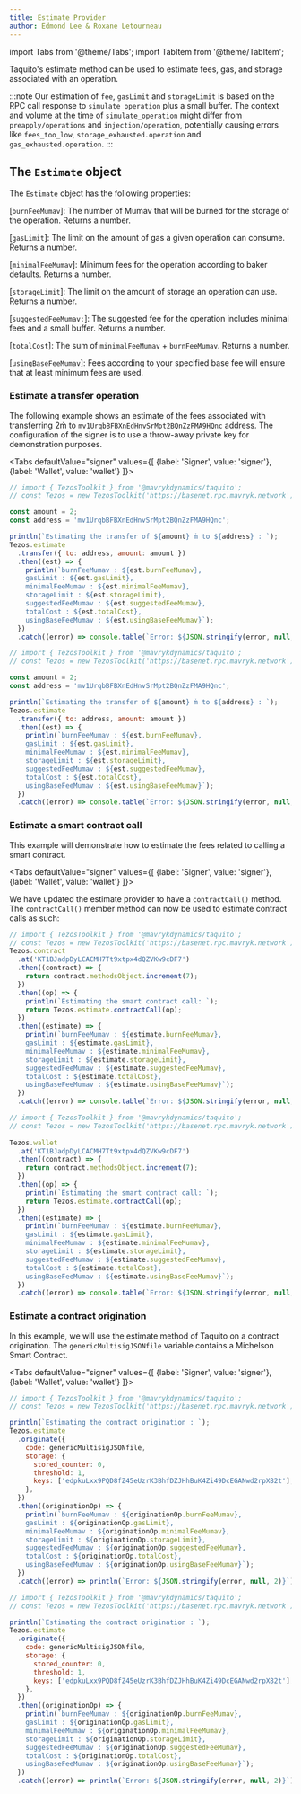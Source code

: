 ```yaml
---
title: Estimate Provider
author: Edmond Lee & Roxane Letourneau
---
```

import Tabs from '@theme/Tabs';
import TabItem from '@theme/TabItem';

Taquito's estimate method can be used to estimate fees, gas, and storage associated with an operation.

:::note
Our estimation of `fee`, `gasLimit` and `storageLimit` is based on the RPC call response to `simulate_operation` plus a small buffer. The context and volume at the time of `simulate_operation` might differ from `preapply/operations` and `injection/operation`, potentially causing errors like `fees_too_low`, `storage_exhausted.operation` and `gas_exhausted.operation`.
:::

## The `Estimate` object

The `Estimate` object has the following properties:

[`burnFeeMumav`]: The number of Mumav that will be burned for the storage of the operation. Returns a number.

[`gasLimit`]: The limit on the amount of gas a given operation can consume. Returns a number.

[`minimalFeeMumav`]: Minimum fees for the operation according to baker defaults. Returns a number.

[`storageLimit`]: The limit on the amount of storage an operation can use. Returns a number.

[`suggestedFeeMumav:`]: The suggested fee for the operation includes minimal fees and a small buffer. Returns a number.

[`totalCost`]: The sum of `minimalFeeMumav` + `burnFeeMumav`. Returns a number.

[`usingBaseFeeMumav`]: Fees according to your specified base fee will ensure that at least minimum fees are used.

### Estimate a transfer operation

The following example shows an estimate of the fees associated with transferring 2ṁ to `mv1UrqbBFBXnEdHnvSrMpt2BQnZzFMA9HQnc` address. The configuration of the signer is to use a throw-away private key for demonstration purposes.

<Tabs
defaultValue="signer"
values={[
{label: 'Signer', value: 'signer'},
{label: 'Wallet', value: 'wallet'}
]}>
<TabItem value="signer">

```js live noInline
// import { TezosToolkit } from '@mavrykdynamics/taquito';
// const Tezos = new TezosToolkit('https://basenet.rpc.mavryk.network');

const amount = 2;
const address = 'mv1UrqbBFBXnEdHnvSrMpt2BQnZzFMA9HQnc';

println(`Estimating the transfer of ${amount} ṁ to ${address} : `);
Tezos.estimate
  .transfer({ to: address, amount: amount })
  .then((est) => {
    println(`burnFeeMumav : ${est.burnFeeMumav}, 
    gasLimit : ${est.gasLimit}, 
    minimalFeeMumav : ${est.minimalFeeMumav}, 
    storageLimit : ${est.storageLimit}, 
    suggestedFeeMumav : ${est.suggestedFeeMumav}, 
    totalCost : ${est.totalCost}, 
    usingBaseFeeMumav : ${est.usingBaseFeeMumav}`);
  })
  .catch((error) => console.table(`Error: ${JSON.stringify(error, null, 2)}`));
```

</TabItem>
  <TabItem value="wallet">

```js live noInline wallet
// import { TezosToolkit } from '@mavrykdynamics/taquito';
// const Tezos = new TezosToolkit('https://basenet.rpc.mavryk.network');

const amount = 2;
const address = 'mv1UrqbBFBXnEdHnvSrMpt2BQnZzFMA9HQnc';

println(`Estimating the transfer of ${amount} ṁ to ${address} : `);
Tezos.estimate
  .transfer({ to: address, amount: amount })
  .then((est) => {
    println(`burnFeeMumav : ${est.burnFeeMumav}, 
    gasLimit : ${est.gasLimit}, 
    minimalFeeMumav : ${est.minimalFeeMumav}, 
    storageLimit : ${est.storageLimit}, 
    suggestedFeeMumav : ${est.suggestedFeeMumav}, 
    totalCost : ${est.totalCost}, 
    usingBaseFeeMumav : ${est.usingBaseFeeMumav}`);
  })
  .catch((error) => console.table(`Error: ${JSON.stringify(error, null, 2)}`));
```

  </TabItem>
</Tabs>


### Estimate a smart contract call

This example will demonstrate how to estimate the fees related to calling a smart contract.

<Tabs
defaultValue="signer"
values={[
{label: 'Signer', value: 'signer'},
{label: 'Wallet', value: 'wallet'}
]}>
<TabItem value="signer">

We have updated the estimate provider to have a `contractCall()` method.
The `contractCall()` member method can now be used to estimate contract calls as such:

```js live noInline
// import { TezosToolkit } from '@mavrykdynamics/taquito';
// const Tezos = new TezosToolkit('https://basenet.rpc.mavryk.network');
Tezos.contract
  .at('KT1BJadpDyLCACMH7Tt9xtpx4dQZVKw9cDF7')
  .then((contract) => {
    return contract.methodsObject.increment(7);
  })
  .then((op) => {
    println(`Estimating the smart contract call: `);
    return Tezos.estimate.contractCall(op);
  })
  .then((estimate) => {
    println(`burnFeeMumav : ${estimate.burnFeeMumav}, 
    gasLimit : ${estimate.gasLimit}, 
    minimalFeeMumav : ${estimate.minimalFeeMumav}, 
    storageLimit : ${estimate.storageLimit}, 
    suggestedFeeMumav : ${estimate.suggestedFeeMumav}, 
    totalCost : ${estimate.totalCost}, 
    usingBaseFeeMumav : ${estimate.usingBaseFeeMumav}`);
  })
  .catch((error) => console.table(`Error: ${JSON.stringify(error, null, 2)}`));
```


</TabItem>
  <TabItem value="wallet">

```js live noInline wallet
// import { TezosToolkit } from '@mavrykdynamics/taquito';
// const Tezos = new TezosToolkit('https://basenet.rpc.mavryk.network');
      
Tezos.wallet
  .at('KT1BJadpDyLCACMH7Tt9xtpx4dQZVKw9cDF7')
  .then((contract) => {
    return contract.methodsObject.increment(7);
  })
  .then((op) => {
    println(`Estimating the smart contract call: `);
    return Tezos.estimate.contractCall(op);
  })
  .then((estimate) => {
    println(`burnFeeMumav : ${estimate.burnFeeMumav}, 
    gasLimit : ${estimate.gasLimit}, 
    minimalFeeMumav : ${estimate.minimalFeeMumav}, 
    storageLimit : ${estimate.storageLimit}, 
    suggestedFeeMumav : ${estimate.suggestedFeeMumav}, 
    totalCost : ${estimate.totalCost}, 
    usingBaseFeeMumav : ${estimate.usingBaseFeeMumav}`);
  })
  .catch((error) => console.table(`Error: ${JSON.stringify(error, null, 2)}`));
```

  </TabItem>
</Tabs>


### Estimate a contract origination

In this example, we will use the estimate method of Taquito on a contract origination. The `genericMultisigJSONfile` variable contains a Michelson Smart Contract.

<Tabs
defaultValue="signer"
values={[
{label: 'Signer', value: 'signer'},
{label: 'Wallet', value: 'wallet'}
]}>
<TabItem value="signer">

```js live noInline
// import { TezosToolkit } from '@mavrykdynamics/taquito';
// const Tezos = new TezosToolkit('https://basenet.rpc.mavryk.network');

println(`Estimating the contract origination : `);
Tezos.estimate
  .originate({
    code: genericMultisigJSONfile,
    storage: {
      stored_counter: 0,
      threshold: 1,
      keys: ['edpkuLxx9PQD8fZ45eUzrK3BhfDZJHhBuK4Zi49DcEGANwd2rpX82t'],
    },
  })
  .then((originationOp) => {
    println(`burnFeeMumav : ${originationOp.burnFeeMumav},
    gasLimit : ${originationOp.gasLimit},
    minimalFeeMumav : ${originationOp.minimalFeeMumav},
    storageLimit : ${originationOp.storageLimit},
    suggestedFeeMumav : ${originationOp.suggestedFeeMumav},
    totalCost : ${originationOp.totalCost},
    usingBaseFeeMumav : ${originationOp.usingBaseFeeMumav}`);
  })
  .catch((error) => println(`Error: ${JSON.stringify(error, null, 2)}`));
```

</TabItem>
  <TabItem value="wallet">


```js live noInline wallet
// import { TezosToolkit } from '@mavrykdynamics/taquito';
// const Tezos = new TezosToolkit('https://basenet.rpc.mavryk.network');

println(`Estimating the contract origination : `);
Tezos.estimate
  .originate({
    code: genericMultisigJSONfile,
    storage: {
      stored_counter: 0,
      threshold: 1,
      keys: ['edpkuLxx9PQD8fZ45eUzrK3BhfDZJHhBuK4Zi49DcEGANwd2rpX82t'],
    },
  })
  .then((originationOp) => {
    println(`burnFeeMumav : ${originationOp.burnFeeMumav},
    gasLimit : ${originationOp.gasLimit},
    minimalFeeMumav : ${originationOp.minimalFeeMumav},
    storageLimit : ${originationOp.storageLimit},
    suggestedFeeMumav : ${originationOp.suggestedFeeMumav},
    totalCost : ${originationOp.totalCost},
    usingBaseFeeMumav : ${originationOp.usingBaseFeeMumav}`);
  })
  .catch((error) => println(`Error: ${JSON.stringify(error, null, 2)}`));
```

  </TabItem>
</Tabs>

